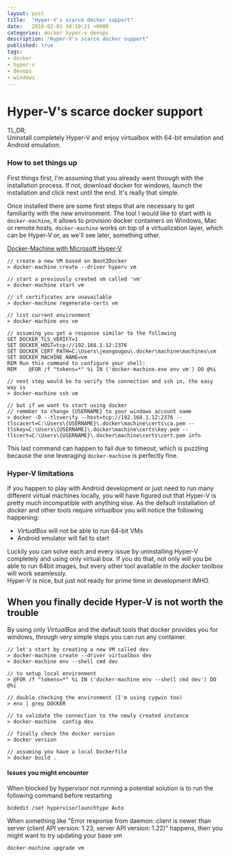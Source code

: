 ```yaml
---
layout: post
title:  "Hyper-V's scarce docker support"
date:   2016-02-01 10:10:21 +0000
categories: docker hyper-v devops
description: "Hyper-V's scarce docker support"
published: true
tags:
- docker
- hyper-v
- devops
- windows
---
```


# Hyper-V's scarce docker support

TL,DR;  
Uninstall completely Hyper-V and enjoy virtualbox with 64-bit emulation and Android emulation.

### How to set things up

First things first, I'm assuming that you already went through with the installation process.
If not, download docker for windows, launch the installation and click next until the end. It's really that simple.

Once installed there are some first steps that are necessary to get familiarity with the new environment.
The tool I would like to start with is ```docker-machine```, it allows to provision docker containers on Windows, Mac or remote hosts. ```docker-machine``` works on top of a virtualization layer, which can be Hyper-V or, as we'll see later, something other.

[Docker-Machine with Microsoft Hyper-V]

```
// create a new VM based on Boot2Docker
> docker-machine create --driver hyperv vm

// start a previously created vm called 'vm'
> docker-machine start vm

// if certificates are unavailable
> docker-machine regenerate-certs vm

// list current environment
> docker-machine env vm

// assuming you get a response similar to the following
SET DOCKER_TLS_VERIFY=1
SET DOCKER_HOST=tcp://192.168.1.12:2376
SET DOCKER_CERT_PATH=C:\Users\jeangougou\.docker\machine\machines\vm
SET DOCKER_MACHINE_NAME=vm
REM Run this command to configure your shell:
REM    @FOR /f "tokens=*" %i IN ('docker-machine.exe env vm') DO @%i

// next step would be to verify the connection and ssh in, the easy way is
> docker-machine ssh vm

// but if we want to start using docker
// remmber to change {USERNAME} to your windows account name
> docker -D --tlsverify --host=tcp://192.168.1.12:2376 --tlscacert=C:\Users\{USERNAME}\.docker\machine\certs\ca.pem --tlskey=C:\Users\{USERNAME}\.docker\machine\certs\key.pem --tlscert=C:\Users\{USERNAME}\.docker\machine\certs\cert.pem info
```

This last command can happen to fail due to timeout, which is puzzling because the one leveraging ```docker-machine``` is perfectly fine.  

### Hyper-V limitations

If you happen to play with Android development or just need to run many different virtual machines locally, you will have figured out that Hyper-V is pretty much incompatible with anything else. As the default installation of _docker_ and other tools require _virtualbox_ you will notice the following happening:

- _VirtualBox_ will not be able to run 64-bit VMs
- Android emulator will fail to start

Luckily you can solve each and every issue by uninstalling Hyper-V completely and using only virtual box.
If you do that, not only will you be able to run 64bit images, but every other tool available in the _docker_ toolbox will work seamlessly.  
Hyper-V is nice, but just not ready for prime time in development IMHO.

## When you finally decide Hyper-V is not worth the trouble

By using only _VirtualBox_ and the default tools that docker provides you for windows, through very simple steps you can run any container.

```
// let's start by creating a new VM called dev
> docker-machine create --driver virtualbox dev
> docker-machine env --shell cmd dev

// to setup local environment
> @FOR /f "tokens=*" %i IN ('docker-machine env --shell cmd dev') DO @%i

// double checking the environment (I'm using cygwin too)
> env | grep DOCKER

// to validate the connection to the newly created instance
> docker-machine  config dev

// finally check the docker version
> docker version

// assuming you have a local Dockerfile
> docker build .
```
#### Issues you might encounter

When blocked by hypervisor not running a potential solution is to run the following command before restarting

```
bcdedit /set hypervisorlaunchtype Auto
```

When something like "Error response from daemon: client is newer than server (client API version: 1.23, server API version: 1.22)"
happens, then you might want to try updating your base vm

```
docker-machine upgrade vm
```

[Node Dockerfile]:https://github.com/nodejs/docker-node
[Docker-Machine with Microsoft Hyper-V]: https://docs.docker.com/machine/drivers/hyper-v/
[Docker Cleanup Commands]: https://www.calazan.com/docker-cleanup-commands/
[Docker – Clean Up After Yourself!]:  http://blog.yohanliyanage.com/2015/05/docker-clean-up-after-yourself/
